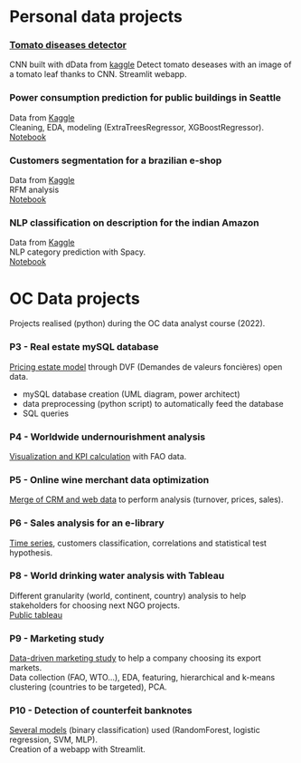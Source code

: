 
# Personal data projects<br>
### [Tomato diseases detector]()
CNN built with dData from [kaggle](https://www.kaggle.com/datasets/kaustubhb999/tomatoleaf)
Detect tomato deseases with an image of a tomato leaf thanks to CNN. Streamlit webapp.<br>
### Power consumption prediction for public buildings in Seattle
Data from [Kaggle](https://www.kaggle.com/datasets/city-of-seattle/sea-building-energy-benchmarking) <br>
Cleaning, EDA, modeling (ExtraTreesRegressor, XGBoostRegressor).<br>
[Notebook](https://github.com/mattg44/Data/tree/main/Seattle_buildings)
### Customers segmentation for a brazilian e-shop
Data from [Kaggle](https://www.kaggle.com/datasets/olistbr/brazilian-ecommerce?datasetId=55151&sortBy=voteCount&select=olist_customers_dataset.csv) <br>
RFM analysis<br>
[Notebook](https://github.com/mattg44/Data/tree/main/Brazilian_eshop)
### NLP classification on description for the indian Amazon
Data from [Kaggle](https://www.kaggle.com/datasets/mamependaleye/flipkart) <br>
NLP category prediction with Spacy.<br>
[Notebook](https://github.com/mattg44/Data/tree/main/Indian_amazon)
# OC Data projects<br>
Projects realised (python) during the OC data analyst course (2022).<br>
### P3 - Real estate mySQL database<br>
[Pricing estate model](https://github.com/mattg44/Data/tree/main/Projet_3) through DVF (Demandes de valeurs foncières) open data.<br>
- mySQL database creation (UML diagram, power architect)
- data preprocessing (python script) to automatically feed the database
- SQL queries
### P4 - Worldwide undernourishment analysis<br>
[Visualization and KPI calculation](https://github.com/mattg44/Data/tree/main/Projet_4) with FAO data.<br>
### P5 - Online wine merchant data optimization<br>
[Merge of CRM and web data](https://github.com/mattg44/Data/tree/main/Projet_5) to perform analysis (turnover, prices, sales).<br>
### P6 - Sales analysis for an e-library<br>
[Time series](https://github.com/mattg44/Data/tree/main/Projet_6), customers classification, correlations and statistical test hypothesis.<br>
### P8 - World drinking water analysis with Tableau<br>
Different granularity (world, continent, country) analysis to help stakeholders for choosing next NGO projects.<br>
[Public tableau](https://public.tableau.com/app/profile/gimbert/viz/Projet8_16469920605950/Histoire1?publish=yes)
### P9 - Marketing study<br>
[Data-driven marketing study](https://github.com/mattg44/Data/tree/main/Projet_9) to help a company choosing its export markets.<br>
Data collection (FAO, WTO...), EDA, featuring, hierarchical and k-means clustering (countries to be targeted), PCA.<br>
### P10 - Detection of counterfeit banknotes<br>
[Several models](https://github.com/mattg44/Data/tree/main/Projet_10) (binary classification) used (RandomForest, logistic regression, SVM, MLP).<br>
Creation of a webapp with Streamlit.


